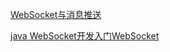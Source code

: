 [WebSocket与消息推送 ](http://www.cnblogs.com/best/archive/2016/09/12/5695570.html)

[java WebSocket开发入门WebSocket](https://www.jianshu.com/p/d79bf8174196)
